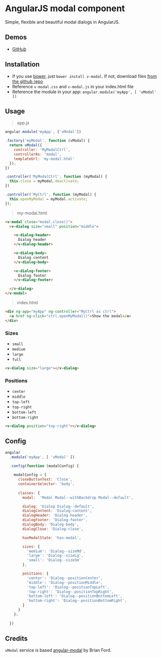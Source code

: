 # AngularJS modal component
Simple, flexible and beautiful modal dialogs in AngularJS.


## Demos
  - [GitHub](http://lukaszwatroba.github.io/v-modal)


## Installation
  - If you use [bower](http://bower.io/), just `bower install v-modal`. If not, download files [from the github repo](./dist)
  - Reference `v-modal.css` and `v-modal.js` in your index.html file
  - Reference the module in your app: `angular.module('myApp', [ 'vModal' ])`


## Usage

> app.js

```javascript
angular.module('myApp', ['vModal'])

.factory('myModal', function (vModal) {
  return vModal({
    controller: 'MyModalCtrl',
    controllerAs: 'modal',
    templateUrl: 'my-modal.html'
  });
})

.controller('MyModalCtrl', function (myModal) {
  this.close = myModal.deactivate;
})

.controller('MyCtrl', function (myModal) {
  this.openMyModal = myModal.activate;
});
```

> my-modal.html

```html
<v-modal close="modal.close()">
  <v-dialog size="small" position="middle">

    <v-dialog-header>
      Dialog header
    </v-dialog-header>

    <v-dialog-body>
      Dialog content
    </v-dialog-body>

    <v-dialog-footer>
      Dialog footer
    </v-dialog-footer>

  </v-dialog>
</v-modal>
```

> index.html

```html
<div ng-app="myApp" ng-controller="MyCtrl as ctrl">
  <a href ng-click="ctrl.openMyModal()">Show the modal</a>
</div>
```


### Sizes
  - `small`
  - `medium`
  - `large`
  - `full`

```html
<v-dialog size="large"></v-dialog>
```


### Positions
  - `center`
  - `middle`
  - `top-left`
  - `top-right`
  - `bottom-left`
  - `bottom-right`

```html
<v-dialog position="top-right"></v-dialog>
```


## Config

```js
angular
  .module('myApp', [ 'vModal' ])

  .config(function (modalConfig) {
    
    modalConfig = {
      closeButtonText: 'Close',
      containerSelector: 'body',
      
      classes: {
        modal:  'Modal Modal--withBackdrop Modal--default',

        dialog: 'Dialog Dialog--default',
        dialogContent: 'Dialog-content',
        dialogHeader: 'Dialog-header',
        dialogFooter: 'Dialog-footer',
        dialogBody: 'Dialog-body',
        dialogClose: 'Dialog-close',

        hasModalState: 'has-modal',

        sizes: {
          'medium': 'Dialog--sizeMd',
          'large': 'Dialog--sizeLg',
          'small': 'Dialog--sizeSm'
        },

        positions: {
          'center': 'Dialog--positionCenter',
          'middle': 'Dialog--positionMiddle',
          'top-left': 'Dialog--positionTopLeft',
          'top-right': 'Dialog--positionTopRight',
          'bottom-left': 'Dialog--positionBottomLeft',
          'bottom-right': 'Dialog--positionBottomRight',
        }
      }
    };
    
  })
```


## Credits
`vModal` service is based [angular-modal](https://github.com/btford/angular-modal) by Brian Ford.


